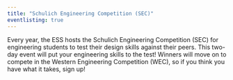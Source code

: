 ```yaml
---
title: "Schulich Engineering Competition (SEC)"
eventlisting: true
---
```


Every year, the ESS hosts the Schulich Engineering Competition (SEC) for engineering students to test their design skills against their peers. This two-day event will put your engineering skills to the test! Winners will move on to compete in the Western Engineering Competition (WEC), so if you think you have what it takes, sign up!
